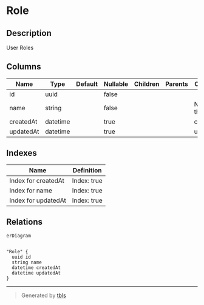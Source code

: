 # Role

## Description

User Roles

## Columns

| Name | Type | Default | Nullable | Children | Parents | Comment |
| ---- | ---- | ------- | -------- | -------- | ------- | ------- |
| id | uuid |  | false |  |  |  |
| name | string |  | false |  |  | Name of the Role |
| createdAt | datetime |  | true |  |  | createdAt |
| updatedAt | datetime |  | true |  |  | updatedAt |

## Indexes

| Name | Definition |
| ---- | ---------- |
| Index for createdAt | Index: true |
| Index for name | Index: true |
| Index for updatedAt | Index: true |

## Relations

```mermaid
erDiagram


"Role" {
  uuid id
  string name
  datetime createdAt
  datetime updatedAt
}
```

---

> Generated by [tbls](https://github.com/k1LoW/tbls)
